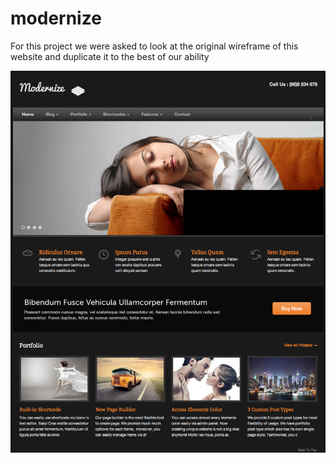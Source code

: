# modernize

For this project we were asked to look at the original wireframe of this website and duplicate it to the best of our ability

![modernize website](https://github.com/amountcastlej/modernize/blob/main/c-modernize.png?raw=true)
